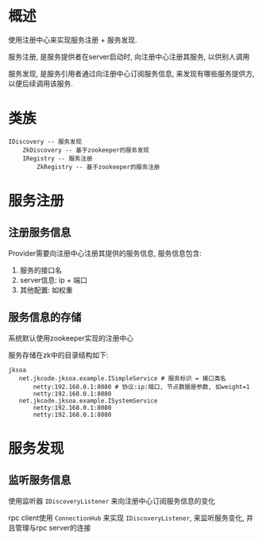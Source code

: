 # 概述
使用注册中心来实现服务注册 + 服务发现.

服务注册, 是服务提供者在server启动时, 向注册中心注册其服务, 以供别人调用

服务发现, 是服务引用者通过向注册中心订阅服务信息, 来发现有哪些服务提供方, 以便后续调用该服务.

# 类族

```
IDiscovery -- 服务发现
    ZkDiscovery -- 基于zookeeper的服务发现
    IRegistry -- 服务注册
        ZkRegistry -- 基于zookeeper的服务注册
```

# 服务注册

## 注册服务信息
Provider需要向注册中心注册其提供的服务信息, 服务信息包含: 
1. 服务的接口名
2. server信息: ip + 端口
3. 其他配置: 如权重

## 服务信息的存储

系统默认使用zookeeper实现的注册中心

服务存储在zk中的目录结构如下:

 ```
jksoa
    net.jkcode.jksoa.example.ISimpleService # 服务标识 = 接口类名
        netty:192.168.0.1:8080 # 协议:ip:端口, 节点数据是参数, 如weight=1
        netty:192.168.0.1:8080
    net.jkcode.jksoa.example.ISystemService
        netty:192.168.0.1:8080
        netty:192.168.0.1:8080
```

# 服务发现

## 监听服务信息

使用监听器 `IDiscoveryListener` 来向注册中心订阅服务信息的变化

rpc client使用 `ConnectionHub` 来实现 `IDiscoveryListener`, 来监听服务变化, 并且管理与rpc server的连接

